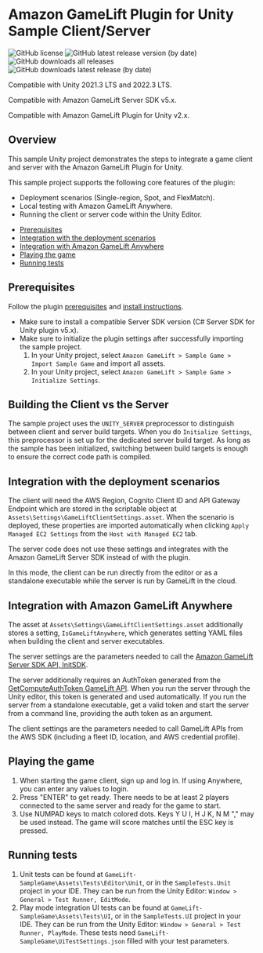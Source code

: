 # Amazon GameLift Plugin for Unity Sample Client/Server

![GitHub license](https://img.shields.io/github/license/aws/amazon-gamelift-plugin-unity)
![GitHub latest release version (by date)](https://img.shields.io/github/v/release/aws/amazon-gamelift-plugin-unity)
![GitHub downloads all releases](https://img.shields.io/github/downloads/aws/amazon-gamelift-plugin-unity/total)
![GitHub downloads latest release (by date)](https://img.shields.io/github/downloads/aws/amazon-gamelift-plugin-unity/latest/total)

Compatible with Unity 2021.3 LTS and 2022.3 LTS.

Compatible with Amazon GameLift Server SDK v5.x.

Compatible with Amazon GameLift Plugin for Unity v2.x.

## Overview

This sample Unity project demonstrates the steps to integrate a game client and server with the Amazon GameLift Plugin for Unity.

This sample project supports the following core features of the plugin:
* Deployment scenarios (Single-region, Spot, and FlexMatch).
* Local testing with Amazon GameLift Anywhere.
* Running the client or server code within the Unity Editor.

- [Prerequisites](#prerequisites)
- [Integration with the deployment scenarios](#integration-with-the-deployment-scenarios)
- [Integration with Amazon GameLift Anywhere](#integration-with-amazon-gamelift-anywhere)
- [Playing the game](#playing-the-game)
- [Running tests](#running-tests)

## Prerequisites

Follow the plugin [prerequisites](../../README.md#prerequisites) and [install instructions](../../README.md#install-the-plugin).
* Make sure to install a compatible Server SDK version (C# Server SDK for Unity plugin v5.x).
* Make sure to initialize the plugin settings after successfully importing the sample project.
    1. In your Unity project, select `Amazon GameLift > Sample Game > Import Sample Game` and import all assets.
    1. In your Unity project, select `Amazon GameLift > Sample Game > Initialize Settings`.

## Building the Client vs the Server

The sample project uses the `UNITY_SERVER` preprocessor to distinguish between client and server build targets. When you do `Initialize Settings`, this preprocessor is set up for the dedicated server build target. As long as the sample has been initialized, switching between build targets is enough to ensure the correct code path is compiled.

## Integration with the deployment scenarios

The client will need the AWS Region, Cognito Client ID and API Gateway Endpoint which are stored in the scriptable object at `Assets\Settings\GameLiftClientSettings.asset`. When the scenario is deployed, these properties are imported automatically when clicking `Apply Managed EC2 Settings` from the `Host with Managed EC2` tab.

The server code does not use these settings and integrates with the Amazon GameLift Server SDK instead of with the plugin.

In this mode, the client can be run directly from the editor or as a standalone executable while the server is run by GameLift in the cloud.

## Integration with Amazon GameLift Anywhere

The asset at `Assets\Settings\GameLiftClientSettings.asset` additionally stores a setting, `IsGameLiftAnywhere`, which generates setting YAML files when building the client and server executables.

The server settings are the parameters needed to call the [Amazon GameLift Server SDK API, InitSDK](https://docs.aws.amazon.com/gamelift/latest/developerguide/integration-server-sdk5-csharp-actions.html#integration-server-sdk5-csharp-initsdk-anywhere).

The server additionally requires an AuthToken generated from the [GetComputeAuthToken GameLift API](https://docs.aws.amazon.com/gamelift/latest/apireference/API_GetComputeAuthToken.html). When you run the server through the Unity editor, this token is generated and used automatically. If you run the server from a standalone executable, get a valid token and start the server from a command line, providing the auth token as an argument.

The client settings are the parameters needed to call GameLift APIs from the AWS SDK (including a fleet ID, location, and AWS credential profile).

## Playing the game

1. When starting the game client, sign up and log in. If using Anywhere, you can enter any values to login.
1. Press "ENTER" to get ready. There needs to be at least 2 players connected to the same server and ready for the game to start.
1. Use NUMPAD keys to match colored dots. Keys Y U I, H J K, N M "," may be used instead. The game will score matches until the ESC key is pressed.

## Running tests

1. Unit tests can be found at `GameLift-SampleGame\Assets\Tests\Editor\Unit`, or in the `SampleTests.Unit` project in your IDE. They can be run from the Unity Editor: `Window > General > Test Runner, EditMode`.
1. Play mode integration UI tests can be found at `GameLift-SampleGame\Assets\Tests\UI`, or in the `SampleTests.UI` project in your IDE. They can be run from the Unity Editor: `Window > General > Test Runner, PlayMode`. These tests need `GameLift-SampleGame\UiTestSettings.json` filled with your test parameters.


